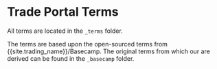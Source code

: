 # Trade Portal Terms

All terms are located in the `_terms` folder.

The terms are based upon the open-sourced terms from {{site.trading_name}}/Basecamp. The original terms from which our are derived can be found in the `_basecamp` folder.

